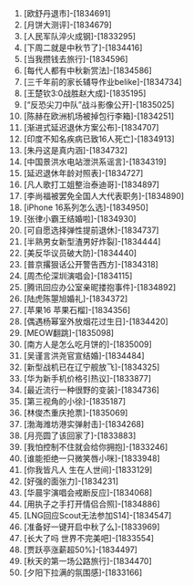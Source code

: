 
1. [欧舒丹退市]-[1834691]
1. [月饼大测评]-[1834679]
1. [人民军队淬火成钢]-[1833295]
1. [下周二就是中秋节了]-[1834416]
1. [当我攒钱去旅行]-[1834596]
1. [每代人都有中秋新赏法]-[1834586]
1. [三千年前的家长辅导作业belike]-[1834734]
1. [王楚钦3:0战胜赵大成]-[1835195]
1. [“反恐尖刀中队”战斗影像公开]-[1835025]
1. [陈赫在欧洲机场被掉包行李箱]-[1834251]
1. [渐进式延迟退休方案公布]-[1834707]
1. [印度不知名疾病已致16人死亡]-[1834913]
1. [朱丹这是真内涵]-[1834732]
1. [中国景洪水电站泄洪系谣言]-[1834319]
1. [延迟退休年龄对照表]-[1834727]
1. [凡人歌打工姐整治泰迪哥]-[1834897]
1. [李尚福被罢免全国人大代表职务]-[1834890]
1. [iPhone 16系列怎么选]-[1834950]
1. [张律小霸王结婚啦]-[1834930]
1. [可自愿选择弹性提前退休]-[1834737]
1. [半熟男女新型渣男好炸裂]-[1834444]
1. [美反华议员破大防]-[1834440]
1. [普京撂狠话公开警告西方]-[1834318]
1. [周杰伦深圳演唱会]-[1834115]
1. [腾讯回应办公室亲昵搂抱事件]-[1834892]
1. [陆虎陈曌旭婚礼]-[1834372]
1. [苹果16 苹果石榴]-[1834356]
1. [偶遇杨幂室外放烟花过生日]-[1834420]
1. [MEOW翻跳]-[1835098]
1. [南方人是怎么吃月饼的]-[1835009]
1. [吴谨言洪尧官宣结婚]-[1834484]
1. [新型战机已在辽宁舰放飞]-[1834325]
1. [华为新手机价格引热议]-[1833877]
1. [最近流行一种很野的变装]-[1834736]
1. [第三视角的小徐]-[1835187]
1. [林俊杰重庆抢票]-[1835069]
1. [渤海潍坊港实弹射击]-[1834268]
1. [月亮圆了该回家了]-[1833883]
1. [我怕控制不住就会给你拥抱]-[1833246]
1. [谁能拒绝一只微笑唇小咪]-[1833948]
1. [你我皆凡人 生在人世间]-[1833129]
1. [好强的面张力]-[1834231]
1. [华晨宇演唱会戒断反应]-[1834068]
1. [用执子之手打开情侣合照]-[1834886]
1. [LNG回应Scout无法参加S14]-[1834547]
1. [准备好一键开启中秋了么]-[1833969]
1. [长大了吗 世界不完美吧]-[1833554]
1. [贾跃亭涨薪超50%]-[1834497]
1. [秋天的第一场公路旅行]-[1834470]
1. [夕阳下拉满的氛围感]-[1833166]
